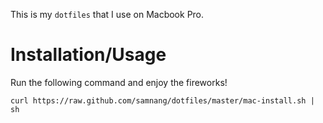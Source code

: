 This is my `dotfiles` that I use on Macbook Pro.

Installation/Usage
==================

Run the following command and enjoy the fireworks!

```
curl https://raw.github.com/samnang/dotfiles/master/mac-install.sh | sh
```
